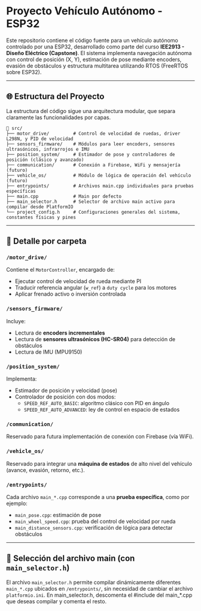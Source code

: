 # Proyecto Vehículo Autónomo - ESP32

Este repositorio contiene el código fuente para un vehículo autónomo controlado por una ESP32, desarrollado como parte del curso **IEE2913 - Diseño Eléctrico (Capstone)**. El sistema implementa navegación autónoma con control de posición (X, Y), estimación de pose mediante encoders, evasión de obstáculos y estructura multitarea utilizando RTOS (FreeRTOS sobre ESP32).

---

## 🌐 Estructura del Proyecto

La estructura del código sigue una arquitectura modular, que separa claramente las funcionalidades por capas.

```text
📁 src/
├── motor_drive/         # Control de velocidad de ruedas, driver L298N, y PID de velocidad
├── sensors_firmware/    # Módulos para leer encoders, sensores ultrasónicos, infrarrojos e IMU
├── position_system/     # Estimador de pose y controladores de posición (clásico y avanzado)
├── communication/       # Conexión a Firebase, WiFi y mensajería (futuro)
├── vehicle_os/          # Módulo de lógica de operación del vehículo (futuro)
├── entrypoints/         # Archivos main.cpp individuales para pruebas específicas
├── main.cpp             # Main por defecto
├── main_selector.h      # Selector de archivo main activo para compilar desde PlatformIO
└── project_config.h     # Configuraciones generales del sistema, constantes físicas y pines
```
---

## 📁 Detalle por carpeta

### `/motor_drive/`
Contiene el `MotorController`, encargado de:
- Ejecutar control de velocidad de rueda mediante PI
- Traducir referencia angular (`w_ref`) a `duty cycle` para los motores
- Aplicar frenado activo o inversión controlada

### `/sensors_firmware/`
Incluye:
- Lectura de **encoders incrementales**
- Lectura de **sensores ultrasónicos (HC-SR04)** para detección de obstáculos
- Lectura de IMU (MPU9150)

### `/position_system/`
Implementa:
- Estimador de posición y velocidad (pose)
- Controlador de posición con dos modos:
  - `SPEED_REF_AUTO_BASIC`: algoritmo clásico con PID en ángulo
  - `SPEED_REF_AUTO_ADVANCED`: ley de control en espacio de estados

### `/communication/`
Reservado para futura implementación de conexión con Firebase (vía WiFi).

### `/vehicle_os/`
Reservado para integrar una **máquina de estados** de alto nivel del vehículo (avance, evasión, retorno, etc.).

### `/entrypoints/`
Cada archivo `main_*.cpp` corresponde a una **prueba específica**, como por ejemplo:
- `main_pose.cpp`: estimación de pose
- `main_wheel_speed.cpp`: prueba del control de velocidad por rueda
- `main_distance_sensors.cpp`: verificación de lógica para detectar obstáculos

---

## 🔀 Selección del archivo main (con `main_selector.h`)

El archivo `main_selector.h` permite compilar dinámicamente diferentes `main_*.cpp` ubicados en `/entrypoints/`, sin necesidad de cambiar el archivo `platformio.ini`. En main_selector.h, descomenta el #include del main_*.cpp que deseas compilar y comenta el resto.
